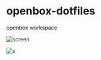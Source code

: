 # openbox-dotfiles
openbox workspace

![screen](https://github.com/LuisCBedoya/openbox-dotfiles/assets/90487955/efef6ff4-4d73-4a88-ab1f-dd2f2ed08288)

![s](https://github.com/LuisCBedoya/openbox-dotfiles/assets/90487955/89cfb9cb-8ac0-4073-a0be-0e492fe8be42)

